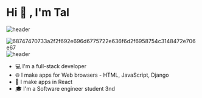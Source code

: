 
   # Hi 👋 , I'm Tal #
 ![header](https://capsule-render.vercel.app/api?type=wave&color=gradient&height=200&section=header&text=Hi+👋+,+I'm+Tal%20render&fontSize=70)

![68747470733a2f2f692e696d6775722e636f6d2f6958754c3148472e706e67](https://user-images.githubusercontent.com/68163421/110488009-ca57e480-80f6-11eb-99e4-7ddf79b3fd87.png)
 ![header](https://capsule-render.vercel.app/api?type=wave&color=gradient&height=200&section=footer&text=capsule%20render&fontSize=70)


 * 💻 I'm a full-stack developer
 * 🌐 I make apps for Web browsers - HTML, JavaScript, Django
 * 📱  I make apps in React
 * 🎓 I'm a Software engineer student 3nd


 
